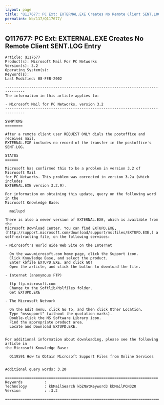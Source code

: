 ```yaml
---
layout: page
title: "Q117677: PC Ext: EXTERNAL.EXE Creates No Remote Client SENT.LOG Entry"
permalink: kb/117/Q117677/
---
```


## Q117677: PC Ext: EXTERNAL.EXE Creates No Remote Client SENT.LOG Entry

	Article: Q117677
	Product(s): Microsoft Mail For PC Networks
	Version(s): 3.2
	Operating System(s): 
	Keyword(s): 
	Last Modified: 08-FEB-2002
	
	-------------------------------------------------------------------------------
	The information in this article applies to:
	
	- Microsoft Mail for PC Networks, version 3.2 
	-------------------------------------------------------------------------------
	
	SYMPTOMS
	========
	
	After a remote client user REQUEST ONLY dials the postoffice and receives mail,
	EXTERNAL.EXE includes no record of the transfer in the postoffice's SENT.LOG.
	
	STATUS
	======
	
	Microsoft has confirmed this to be a problem in version 3.2 of Microsoft Mail
	for PC Networks. This problem was corrected in version 3.2a (which includes
	EXTERNAL.EXE version 3.2.9).
	
	For information on obtaining this update, query on the following word in the
	Microsoft Knowledge Base:
	
	  mailupd
	
	There is also a newer version of EXTERNAL.EXE, which is available from the
	Microsoft Download Center. You can find EXTUPD.EXE,
	(http://support.microsoft.com/download/support/mslfiles/EXTUPD.EXE,) a
	self-extracting file, on the following services:
	
	- Microsoft's World Wide Web Site on the Internet
	
	  On the www.microsoft.com home page, click the Support icon.
	  Click Knowledge Base, and select the product.
	  Enter kbfile EXTUPD.EXE, and click GO!
	  Open the article, and click the button to download the file.
	
	- Internet (anonymous FTP)
	
	  ftp ftp.microsoft.com
	  Change to the Softlib/Mslfiles folder.
	  Get EXTUPD.EXE
	
	- The Microsoft Network
	
	  On the Edit menu, click Go To, and then click Other Location.
	  Type "mssupport" (without the quotation marks).
	  Double-click the MS Software Library icon.
	  Find the appropriate product area.
	  Locate and Download EXTUPD.EXE.
	
	
	For additional information about downloading, please see the following article in
	the Microsoft Knowledge Base:
	
	  Q119591 How to Obtain Microsoft Support Files from Online Services
	
	
	Additional query words: 3.20
	
	======================================================================
	Keywords          :  
	Technology        : kbMailSearch kbZNotKeyword3 kbMailPCN320
	Version           : :3.2
	
	=============================================================================
	
